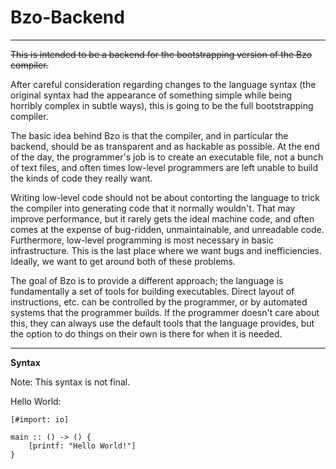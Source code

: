 # Bzo-Backend

---

~~This is intended to be a backend for the bootstrapping version of the Bzo compiler.~~

After careful consideration regarding changes to the language syntax (the original syntax had the appearance of something simple while being horribly complex in subtle ways), this is going to be the full bootstrapping compiler.

The basic idea behind Bzo is that the compiler, and in particular the backend, should be as transparent and as hackable as possible. At the end of the day, the programmer's job is to create an executable file, not a bunch of text files, and often times low-level programmers are left unable to build the kinds of code they really want.

Writing low-level code should not be about contorting the language to trick the compiler into generating code that it normally wouldn't. That may improve performance, but it rarely gets the ideal machine code, and often comes at the expense of bug-ridden, unmaintainable, and unreadable code. Furthermore, low-level programming is most necessary in basic infrastructure. This is the last place where we want bugs and inefficiencies. Ideally, we want to get around both of these problems.

The goal of Bzo is to provide a different approach; the language is fundamentally a set of tools for building executables. Direct layout of instructions, etc. can be controlled by the programmer, or by automated systems that the programmer builds. If the programmer doesn't care about this, they can always use the default tools that the language provides, but the option to do things on their own is there for when it is needed.

---

**Syntax**

Note: This syntax is not final.


Hello World:
```
[#import: io]

main :: () -> () {
	[printf: "Hello World!"]
}
```



